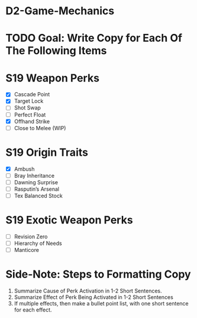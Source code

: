 # D2-Game-Mechanics

# TODO Goal: Write Copy for Each Of The Following Items

# S19 Weapon Perks
- [x] Cascade Point
- [x] Target Lock
- [ ] Shot Swap
- [ ] Perfect Float
- [x] Offhand Strike
- [ ] Close to Melee (WIP)

# S19 Origin Traits
- [x] Ambush
- [ ] Bray Inheritance
- [ ] Dawning Surprise
- [ ] Rasputin’s Arsenal
- [ ] Tex Balanced Stock

# S19 Exotic Weapon Perks
- [ ] Revision Zero
- [ ] Hierarchy of Needs
- [ ] Manticore

# Side-Note: Steps to Formatting Copy
1. Summarize Cause of Perk Activation in 1-2 Short Sentences.
2. Summarize Effect of Perk Being Activated in 1-2 Short Sentences
3. If multiple effects, then make a bullet point list, with one short sentence for each effect.
